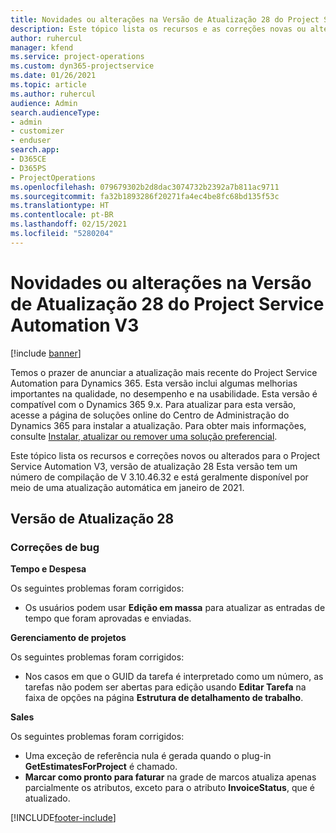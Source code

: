 ```yaml
---
title: Novidades ou alterações na Versão de Atualização 28 do Project Service Automation V3
description: Este tópico lista os recursos e as correções novas ou alteradas disponíveis na Versão de Atualização 28 do Project Service Automation V3.
author: ruhercul
manager: kfend
ms.service: project-operations
ms.custom: dyn365-projectservice
ms.date: 01/26/2021
ms.topic: article
ms.author: ruhercul
audience: Admin
search.audienceType:
- admin
- customizer
- enduser
search.app:
- D365CE
- D365PS
- ProjectOperations
ms.openlocfilehash: 079679302b2d8dac3074732b2392a7b811ac9711
ms.sourcegitcommit: fa32b1893286f20271fa4ec4be8fc68bd135f53c
ms.translationtype: HT
ms.contentlocale: pt-BR
ms.lasthandoff: 02/15/2021
ms.locfileid: "5280204"
---
```

# <a name="whats-new-or-changed-in-project-service-automation-update-release-28-v3"></a>Novidades ou alterações na Versão de Atualização 28 do Project Service Automation V3

[!include [banner](../includes/psa-now-project-operations.md)]

Temos o prazer de anunciar a atualização mais recente do Project Service Automation para Dynamics 365. Esta versão inclui algumas melhorias importantes na qualidade, no desempenho e na usabilidade. Esta versão é compatível com o Dynamics 365 9.x. Para atualizar para esta versão, acesse a página de soluções online do Centro de Administração do Dynamics 365 para instalar a atualização. Para obter mais informações, consulte [Instalar, atualizar ou remover uma solução preferencial](https://docs.microsoft.com/power-platform/admin/install-remove-preferred-solution).

Este tópico lista os recursos e correções novos ou alterados para o Project Service Automation V3, versão de atualização 28 Esta versão tem um número de compilação de V 3.10.46.32 e está geralmente disponível por meio de uma atualização automática em janeiro de 2021.

## <a name="update-release-28"></a>Versão de Atualização 28

### <a name="bug-fixes"></a>Correções de bug

**Tempo e Despesa**

Os seguintes problemas foram corrigidos:

- Os usuários podem usar **Edição em massa** para atualizar as entradas de tempo que foram aprovadas e enviadas.

**Gerenciamento de projetos**

Os seguintes problemas foram corrigidos:

- Nos casos em que o GUID da tarefa é interpretado como um número, as tarefas não podem ser abertas para edição usando **Editar Tarefa** na faixa de opções na página **Estrutura de detalhamento de trabalho**.

**Sales**

Os seguintes problemas foram corrigidos:

- Uma exceção de referência nula é gerada quando o plug-in **GetEstimatesForProject** é chamado.
- **Marcar como pronto para faturar** na grade de marcos atualiza apenas parcialmente os atributos, exceto para o atributo **InvoiceStatus**, que é atualizado.



[!INCLUDE[footer-include](../includes/footer-banner.md)]